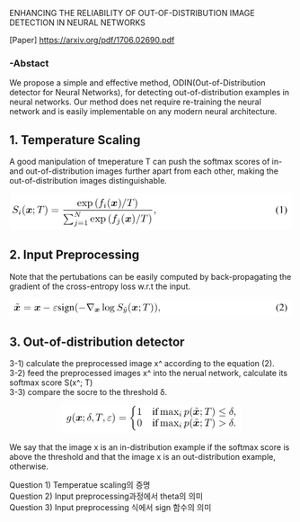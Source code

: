 ENHANCING THE RELIABILITY OF OUT-OF-DISTRIBUTION IMAGE DETECTION IN NEURAL NETWORKS

[Paper] https://arxiv.org/pdf/1706.02690.pdf

### -Abstact
We propose a simple and effective method, ODIN(Out-of-Distribution detector for Neural Networks),
for detecting out-of-distribution examples in neural networks. Our method does net require
re-training the neural network and is easily implementable on any modern neural architecture.

## 1. Temperature Scaling  
A good manipulation of tmeperature T can push the softmax scores of in- and out-of-distribution images
further apart from each other, making the out-of-distribution images distinguishable.

<p align="center"><img src="../images/week2_eq_1.png" width="540"></p>

## 2. Input Preprocessing  
Note that the pertubations can be easily computed by back-propagating the gradient of the cross-entropy loss
w.r.t the input.

<p align="center"><img src="../images/week2_eq_2.png" width="540"></p>

## 3. Out-of-distribution detector  
 3-1) calculate the preprocessed image x^ according to the equation (2).  
 3-2) feed the preprocessed images x^ into the nerual network, calculate its softmax score S(x^; T)  
 3-3) compare the socre to the threshold δ.  
 
 <p align="center"><img src="../images/week2_detector.png" width="320"></p>

We say that the image x is an in-distribution example if the softmax score is above the threshold and 
that the image x is an out-distribution example, otherwise.  

  
  
  
Question 1) Temperatue scaling의 증명  
Question 2) Input preprocessing과정에서 theta의 의미  
Question 3) Input preprocessing 식에서 sign 함수의 의미  
